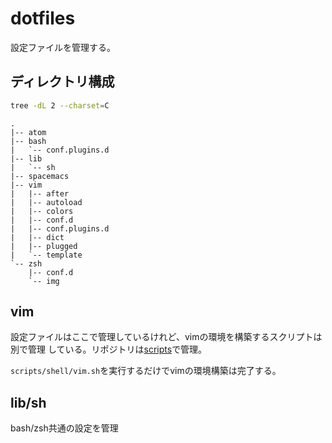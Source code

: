 # dotfiles

設定ファイルを管理する。

## ディレクトリ構成

```bash
tree -dL 2 --charset=C
```

    .
    |-- atom
    |-- bash
    |   `-- conf.plugins.d
    |-- lib
    |   `-- sh
    |-- spacemacs
    |-- vim
    |   |-- after
    |   |-- autoload
    |   |-- colors
    |   |-- conf.d
    |   |-- conf.plugins.d
    |   |-- dict
    |   |-- plugged
    |   `-- template
    `-- zsh
        |-- conf.d
        `-- img

## vim

設定ファイルはここで管理しているけれど、vimの環境を構築するスクリプトは別で管理
している。リポジトリは[scripts](https://github.com/jiro4989/scripts)で管理。

`scripts/shell/vim.sh`を実行するだけでvimの環境構築は完了する。

## lib/sh

bash/zsh共通の設定を管理
